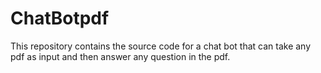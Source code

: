 # ChatBotpdf
This repository contains the source code for a chat bot that can take any pdf as input and then answer any question in the pdf.
